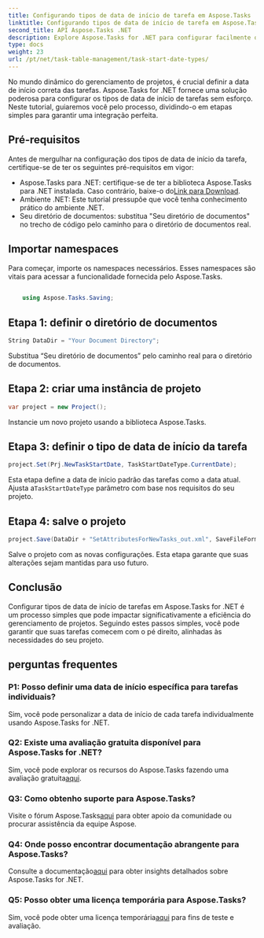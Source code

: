 ```yaml
---
title: Configurando tipos de data de início de tarefa em Aspose.Tasks
linktitle: Configurando tipos de data de início de tarefa em Aspose.Tasks
second_title: API Aspose.Tasks .NET
description: Explore Aspose.Tasks for .NET para configurar facilmente os tipos de data de início de tarefas. Otimize o gerenciamento de projetos com facilidade. Baixe o seu teste gratuito agora!
type: docs
weight: 23
url: /pt/net/task-table-management/task-start-date-types/
---
```

No mundo dinâmico do gerenciamento de projetos, é crucial definir a data de início correta das tarefas. Aspose.Tasks for .NET fornece uma solução poderosa para configurar os tipos de data de início de tarefas sem esforço. Neste tutorial, guiaremos você pelo processo, dividindo-o em etapas simples para garantir uma integração perfeita.
## Pré-requisitos
Antes de mergulhar na configuração dos tipos de data de início da tarefa, certifique-se de ter os seguintes pré-requisitos em vigor:
- Aspose.Tasks para .NET: certifique-se de ter a biblioteca Aspose.Tasks para .NET instalada. Caso contrário, baixe-o do[Link para Download](https://releases.aspose.com/tasks/net/).
- Ambiente .NET: Este tutorial pressupõe que você tenha conhecimento prático do ambiente .NET.
- Seu diretório de documentos: substitua "Seu diretório de documentos" no trecho de código pelo caminho para o diretório de documentos real.
## Importar namespaces
Para começar, importe os namespaces necessários. Esses namespaces são vitais para acessar a funcionalidade fornecida pelo Aspose.Tasks.
```csharp
    
    using Aspose.Tasks.Saving;
```
## Etapa 1: definir o diretório de documentos
```csharp
String DataDir = "Your Document Directory";
```
Substitua “Seu diretório de documentos” pelo caminho real para o diretório de documentos.
## Etapa 2: criar uma instância de projeto
```csharp
var project = new Project();
```
Instancie um novo projeto usando a biblioteca Aspose.Tasks.
## Etapa 3: definir o tipo de data de início da tarefa
```csharp
project.Set(Prj.NewTaskStartDate, TaskStartDateType.CurrentDate);
```
 Esta etapa define a data de início padrão das tarefas como a data atual. Ajusta a`TaskStartDateType` parâmetro com base nos requisitos do seu projeto.
## Etapa 4: salve o projeto
```csharp
project.Save(DataDir + "SetAttributesForNewTasks_out.xml", SaveFileFormat.Xml);
```
Salve o projeto com as novas configurações. Esta etapa garante que suas alterações sejam mantidas para uso futuro.
## Conclusão
Configurar tipos de data de início de tarefas em Aspose.Tasks for .NET é um processo simples que pode impactar significativamente a eficiência do gerenciamento de projetos. Seguindo estes passos simples, você pode garantir que suas tarefas comecem com o pé direito, alinhadas às necessidades do seu projeto.
## perguntas frequentes
### P1: Posso definir uma data de início específica para tarefas individuais?
Sim, você pode personalizar a data de início de cada tarefa individualmente usando Aspose.Tasks for .NET.
### Q2: Existe uma avaliação gratuita disponível para Aspose.Tasks for .NET?
 Sim, você pode explorar os recursos do Aspose.Tasks fazendo uma avaliação gratuita[aqui](https://releases.aspose.com/).
### Q3: Como obtenho suporte para Aspose.Tasks?
 Visite o fórum Aspose.Tasks[aqui](https://forum.aspose.com/c/tasks/15) para obter apoio da comunidade ou procurar assistência da equipe Aspose.
### Q4: Onde posso encontrar documentação abrangente para Aspose.Tasks?
 Consulte a documentação[aqui](https://reference.aspose.com/tasks/net/) para obter insights detalhados sobre Aspose.Tasks for .NET.
### Q5: Posso obter uma licença temporária para Aspose.Tasks?
 Sim, você pode obter uma licença temporária[aqui](https://purchase.aspose.com/temporary-license/) para fins de teste e avaliação.